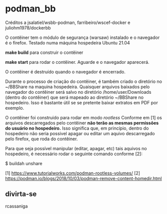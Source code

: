 # podman_bb


Créditos a jsalatiel/wsbb-podman, farribeiro/wscef-docker e juliohm1978/dockerbb

O contêiner tem o módulo de segurança (warsaw) instalado e o navegador é o
firefox. Testado numa máquina hospedeira Ubuntu 21.04

**make build** para construir o contêiner

**make start** para rodar o contêiner. Aguarde e o navegador aparecerá.

O contêiner é destruído quando o navegador é encerrado.

Durante o processo de criação do contêiner, é também criado o diretório no
~/BBShare na maquina hospedeira. Quaisquer arquivos baixados pelo navegador do
contêiner será salvo no diretório /home/user/Downloads (dentro do contêiner)
que será mapeado ao diretório ~/BBShare no hospedeiro. Isso é bastante útil se
se pretente baixar extratos em PDF por exemplo.

O contêiner foi construido para rodar em modo _rootless_ Conforme em [1] os
arquivos descarregados pelo contêiner **não terão as mesmas permissões do
usuário no hospedeiro.** Isso significa que, em princípio, dentro
do hospedeiro não seria possivel apagar ou editar um aquivo descarregado pelo
firefox, que roda do contêiner.

Para que seja possível manipular (editar, apagar, etc) tais aquivos no
hospedeiro, é necessário rodar o seguinte comando conforme [2]:

$ buildah unshare

[1] https://www.tutorialworks.com/podman-rootless-volumes/
[2] https://podman.io/blogs/2018/10/03/podman-remove-content-homedir.html

divirta-se
--
rcassaniga
